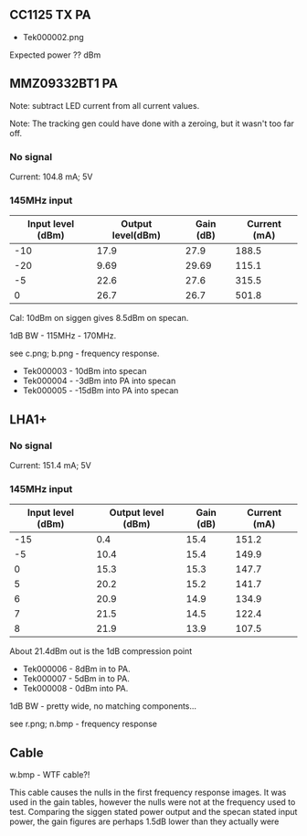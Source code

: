 ## CC1125 TX PA

* Tek000002.png

Expected power ?? dBm

## MMZ09332BT1 PA
Note: subtract LED current from all current values.

Note: The tracking gen could have done with a zeroing, but it wasn't too far off. 

### No signal

Current: 104.8 mA; 5V

### 145MHz input

|Input level (dBm)| Output level(dBm)|Gain (dB)|Current (mA)|
|---|---|---|---|
|-10 | 17.9 | 27.9 | 188.5 |
|-20 | 9.69 | 29.69 | 115.1 |
| -5 | 22.6 | 27.6 | 315.5 |
| 0 | 26.7 | 26.7 | 501.8 |

Cal: 10dBm on siggen gives 8.5dBm on specan.

1dB BW - 115MHz - 170MHz.

see c.png; b.png - frequency response.


* Tek000003 - 10dBm into specan
* Tek000004 - -3dBm into PA into specan
* Tek000005 - -15dBm into PA into specan


## LHA1+

### No signal

Current: 151.4 mA; 5V

### 145MHz input

|Input level (dBm)| Output level (dBm)|Gain (dB)|Current (mA)|
|---|---|---|---|
| -15 | 0.4 | 15.4 | 151.2 |
| -5 | 10.4 | 15.4 | 149.9 |
| 0 | 15.3 | 15.3 | 147.7 |
| 5 | 20.2 | 15.2 | 141.7 |
| 6 | 20.9 | 14.9 | 134.9 |
| 7 | 21.5 | 14.5 | 122.4 |
| 8 | 21.9 | 13.9 | 107.5 |

About 21.4dBm out is the 1dB compression point

* Tek000006 - 8dBm in to PA.
* Tek000007 - 5dBm in to PA.
* Tek000008 - 0dBm into PA.

1dB BW - pretty wide, no matching components...

see r.png; n.bmp - frequency response

## Cable
w.bmp - WTF cable?!

This cable causes the nulls in the first frequency response images. It was used in the gain tables, however the nulls were not at the frequency used to test. Comparing the siggen stated power output and the specan stated input power, the gain figures are perhaps 1.5dB lower than they actually were
